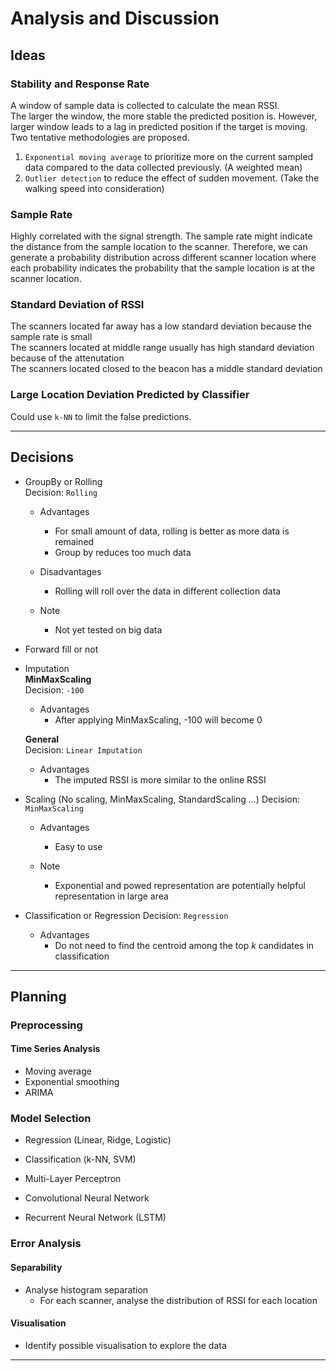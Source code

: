 # Analysis and Discussion

## Ideas

### **Stability and Response Rate**

A window of sample data is collected to calculate the mean RSSI.  
The larger the window, the more stable the predicted position is. However, larger window leads to a lag in predicted position if the target is moving.
Two tentative methodologies are proposed.

1. `Exponential moving average` to prioritize more on the current sampled data compared to the data collected previously. (A weighted mean)
2. `Outlier detection` to reduce the effect of sudden movement. (Take the walking speed into consideration)

### **Sample Rate**

Highly correlated with the signal strength.
The sample rate might indicate the distance from the sample location to the scanner.
Therefore, we can generate a probability distribution across different scanner location where each probability indicates the probability that the sample location is at the scanner location.

### **Standard Deviation of RSSI**

The scanners located far away has a low standard deviation because the sample rate is small  
The scanners located at middle range usually has high standard deviation because of the attenutation  
The scanners located closed to the beacon has a middle standard deviation  

### **Large Location Deviation Predicted by Classifier**

Could use `k-NN` to limit the false predictions.

---

## Decisions

- GroupBy or Rolling  
  Decision: `Rolling`
  - Advantages
    - For small amount of data, rolling is better as more data is remained
    - Group by reduces too much data

  - Disadvantages
    - Rolling will roll over the data in different collection data

  - Note
    - Not yet tested on big data

- Forward fill or not
- Imputation  
  **MinMaxScaling**  
  Decision: `-100`
  - Advantages
    - After applying MinMaxScaling, -100 will become 0
  
  **General**  
  Decision: `Linear Imputation`
  - Advantages
    - The imputed RSSI is more similar to the online RSSI

- Scaling (No scaling, MinMaxScaling, StandardScaling ...)
  Decision: `MinMaxScaling`
  - Advantages
    - Easy to use

  - Note
    - Exponential and powed representation are potentially helpful representation in large area

- Classification or Regression
  Decision: `Regression`
  - Advantages
    - Do not need to find the centroid among the top *k* candidates in classification

---

## Planning

### **Preprocessing**

#### Time Series Analysis

- Moving average
- Exponential smoothing
- ARIMA

### **Model Selection**

- Regression (Linear, Ridge, Logistic)
- Classification (k-NN, SVM)

- Multi-Layer Perceptron
- Convolutional Neural Network
- Recurrent Neural Network (LSTM)

### **Error Analysis**

#### Separability

- Analyse histogram separation
  - For each scanner, analyse the distribution of RSSI for each location

#### Visualisation

- Identify possible visualisation to explore the data

---
